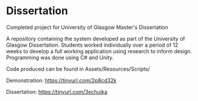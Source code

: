 # Dissertation
Completed project for University of Glasgow Master's Dissertation

A repository containing the system developed as part of the University of Glasgow Dissertation. Students worked individually over a period of 12 weeks to develop a full working application using research to inform design. Programming was done using C# and Unity.

Code produced can be found in Assets/Resources/Scripts/

Demonstration: https://tinyurl.com/2p8cd32k

Dissertation: https://tinyurl.com/3echujka

